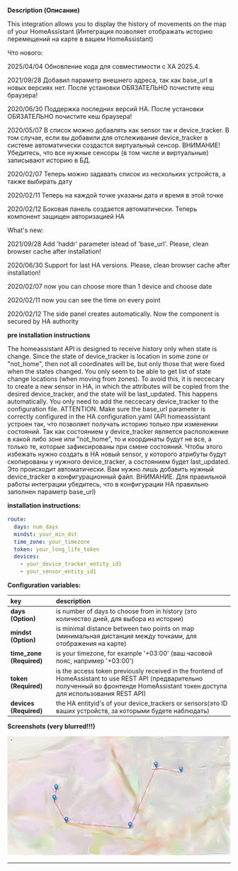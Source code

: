 **Description (Описание)**
<p>This integration allows you to display the history of movements on the map of your HomeAssistant (Интеграция позволяет отображать историю перемещений на карте в вашем HomeAssistant)</p>

Что нового:

2025/04/04 Обновление кода для совместимости с ХА 2025.4.

2021/09/28 Добавил параметр внешнего адреса, так как base_url в новых версиях нет. После установки ОБЯЗАТЕЛЬНО почистите кеш браузера!

2020/06/30 Поддержка последних версий HA. После установки ОБЯЗАТЕЛЬНО почистите кеш браузера!

2020/05/07 В список можно добавлять как sensor так и device_tracker. В том случае, если вы добавили для отслеживания device_tracker в системе автоматически создастся виртуальный сенсор. ВНИМАНИЕ! Убедитесь, что все нужные сенсоры (в том числе и виртуальные) записывают историю в БД.

2020/02/07 Теперь можно задавать список из нескольких устройств, а также выбирать дату

2020/02/11 Теперь на каждой точке указаны дата и время в этой точке

2020/02/12 Боковая панель создается автоматически. Теперь компонент защищен авторизацией HA

What's new:

2021/09/28 Add 'haddr' parameter istead of 'base_url'. Please, clean browser cache after installation!

2020/06/30 Support for last HA versions. Please, clean browser cache after installation!

2020/02/07 now you can choose more than 1 device and choose date

2020/02/11 now you can see the time on every point

2020/02/12 The side panel creates automatically. Now the component is secured by HA authority

**pre installation instructions**

<p>The homeassistant API is designed to receive history only when state is change. Since the state of device_tracker is location in some zone or "not_home", then not all coordinates will be, but only those that were fixed when the states changed. You only seem to be able to get list of state change locations (when moving from zones). To avoid this, it is neccecary to create a new sensor in HA, in which the attributes will be copied from the desired device_tracker, and the state will be last_updated. This happens automatically. You only need to add the neccecary device_tracker to the configuration file. ATTENTION. Make sure the base_url parameter is correctly configured in the HA configuration.yaml (API homeassistant устроен так, что позволяет получать историю только при изменении состояний. Так как состоянием у device_tracker является расположение в какой либо зоне или "not_home", то и координаты будут не все, а только те, которые зафиксированы при смене состояний. Чтобы этого избежать нужно создать в HA новый sensor, у которого атрибуты будут скопированы у нужного device_tracker, а состоянием будет last_updated. Это происходит автоматически. Вам нужно лишь добавить нужный device_tracker в конфигурационный файл. ВНИМАНИЕ. Для правильной работы интеграции убедитесь, что в конфигурации HA правильно заполнен параметр base_url) </p>

**installation instructions:**

```yaml
route:
  days: num_days
  mindst: your_min_dst
  time_zone: your_timezone
  token: your_long_life_token
  devices:
    - your_device_tracker_entity_id1
    - your_sensor_entity_id1
```

**Configuration variables:**  
  
key | description  
:--- | :---  
**days (Option)** | is number of days to choose from in history (это количество дней, для выбора из истории)
**mindst (Option)** | is minimal distance between two points on map (минимальная дистанция между точками, для отображения на карте)
**time_zone (Required)** | is your timezone, for example '+03:00' (ваш часовой пояс, например '+03:00')
**token (Required)** | is the access token previously received in the frontend of HomeAssistant to use REST API (предварительно полученный во фронтенде HomeAssistant токен доступа для использования REST API)
**devices (Required)** | the HA entityid's of your device_trackers or sensors(это ID ваших устройств, за которыми будете наблюдать)

**Screenshots (very blurred!!!)**

![example][exampleimg]



***

[exampleimg]: map.jpeg
